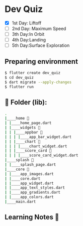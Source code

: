 # Dev Quiz

- [x] 1st Day: Liftoff
- [ ] 2nd Day: Maximum Speed
- [ ] 3th Day:In Orbit
- [ ] 4th Day:Landing
- [ ] 5th Day:Surface Exploration

## Preparing environment

```bash
$ flutter create dev_quiz
$ cd dev_quiz
$ dart migrate --apply-changes
$ flutter run
```
## 📂 Folder (lib):  

```bash
.
|____home 📂 
| |____home_page.dart
| |____widgets 📂 
| | |____appbar 📂 
| | | |____app_bar_widget.dart
| | |____chart 📂 
| | | |____chart_widget.dart
| | |____score_card 📂 
| | | |____score_card_widget.dart
|____splash 📂 
| |____splash_page.dart
|____core 📂 
| |____app_images.dart
| |____core.dart
| |____app_widget.dart
| |____app_text_styles.dart
| |____app_gradients.dart
| |____app_colors.dart
|____main.dart

```

## Learning Notes 📝
